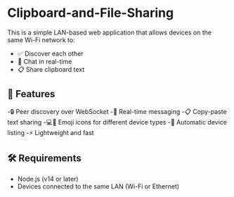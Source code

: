 # Clipboard-and-File-Sharing

This is a simple LAN-based web application that allows devices on the same Wi-Fi network to:

- ✅ Discover each other
- 💬 Chat in real-time
- 📋 Share clipboard text

## 🚀 Features

-🔒 Peer discovery over WebSocket
-💬 Real-time messaging
-📋 Copy-paste text sharing
-💻📱 Emoji icons for different device types
-📡 Automatic device listing
-⚡ Lightweight and fast

## 🛠️ Requirements

- Node.js (v14 or later)
- Devices connected to the same LAN (Wi-Fi or Ethernet)
